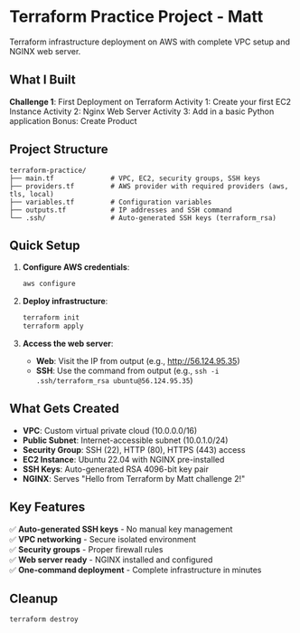 # Terraform Practice Project - Matt

Terraform infrastructure deployment on AWS with complete VPC setup and NGINX web server.

## What I Built

**Challenge 1**: First Deployment on Terraform
   Activity 1: Create your first EC2 Instance 
   Activity 2: Nginx Web Server
   Activity 3: Add in a basic Python application 
   Bonus: Create Product

## Project Structure

```
terraform-practice/
├── main.tf              # VPC, EC2, security groups, SSH keys
├── providers.tf         # AWS provider with required providers (aws, tls, local)
├── variables.tf         # Configuration variables
├── outputs.tf           # IP addresses and SSH command
└── .ssh/                # Auto-generated SSH keys (terraform_rsa)
```

## Quick Setup

1. **Configure AWS credentials**:
   ```bash
   aws configure
   ```

2. **Deploy infrastructure**:
   ```bash
   terraform init
   terraform apply
   ```

3. **Access the web server**:
   - **Web**: Visit the IP from output (e.g., http://56.124.95.35)
   - **SSH**: Use the command from output (e.g., `ssh -i .ssh/terraform_rsa ubuntu@56.124.95.35`)

## What Gets Created

- **VPC**: Custom virtual private cloud (10.0.0.0/16)
- **Public Subnet**: Internet-accessible subnet (10.0.1.0/24)
- **Security Group**: SSH (22), HTTP (80), HTTPS (443) access
- **EC2 Instance**: Ubuntu 22.04 with NGINX pre-installed
- **SSH Keys**: Auto-generated RSA 4096-bit key pair
- **NGINX**: Serves "Hello from Terraform by Matt challenge 2!"

## Key Features

✅ **Auto-generated SSH keys** - No manual key management  
✅ **VPC networking** - Secure isolated environment  
✅ **Security groups** - Proper firewall rules  
✅ **Web server ready** - NGINX installed and configured  
✅ **One-command deployment** - Complete infrastructure in minutes

## Cleanup

```bash
terraform destroy
```
